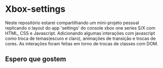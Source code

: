 # Xbox-settings

Neste repositório estarei compartilhando um mini-projeto pessoal replicando o layout do app 'settings' do console xbox one series S/X com HTML, CSS e Javascript.
Adicionando algumas interações com javascript como troca de temas(escuro e claro), animações de transição e trocas de cores.
As interações foram feitas em torno de trocas de classes com DOM.

## Espero que gostem
